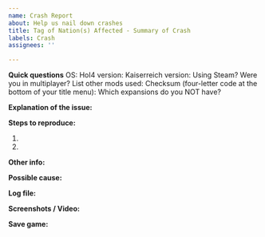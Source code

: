 ```yaml
---
name: Crash Report
about: Help us nail down crashes
title: Tag of Nation(s) Affected - Summary of Crash
labels: Crash
assignees: ''

---
```


**Quick questions**
OS:
HoI4 version:
Kaiserreich version:
Using Steam?
Were you in multiplayer?
List other mods used:
Checksum (four-letter code at the bottom of your title menu):
Which expansions do you NOT have?

**Explanation of the issue:**


**Steps to reproduce:**

1.

2.

**Other info:**


**Possible cause:**


**Log file:**
<!-- If you have the log file: zip it before you drag & drop it here. Both error log and game log are useful to us.-->

**Screenshots / Video:**
<!-- Drag & drop screenshots here. Use https://youtube.com to upload video. -->

**Save game:**
<!-- Zip it before you drag & drop it here. -->
